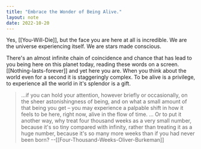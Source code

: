 ```yaml
---
title: "Embrace the Wonder of Being Alive."
layout: note
date: 2022-10-20
---
```


Yes, [[You-Will-Die]], but the face you are here at all is incredible. We are the universe experiencing itself. We are stars made conscious. 

There's an almost infinite chain of coincidence and chance that has lead to you being here on this planet today, reading these words on a screen.[[Nothing-lasts-forever]] and yet here you are. When you think about the world even for a second it is staggeringly complex. To be alive is a privilege, to experience all the world in it's splendor is a gift. 

> ...if you can hold your attention, however briefly or occasionally, on the sheer astonishingness of being, and on what a small amount of that being you get – you may experience a palpable shift in how it feels to be here, right now, alive in the flow of time.
> ...
> Or to put it another way, why treat four thousand weeks as a very small number, because it's so tiny compared with infinity, rather than treating it as a huge number, because it's so many more weeks than if you had never been born?
> --[[Four-Thousand-Weeks-Oliver-Burkeman]]
